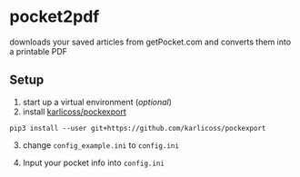 # pocket2pdf
 downloads your saved articles from getPocket.com and converts them into a printable PDF

## Setup
  1. start up a virtual environment (_optional_)
  2. install [karlicoss/pockexport](https://github.com/karlicoss/pockexport)

  ```pip3 install --user git+https://github.com/karlicoss/pockexport```

  3. change ```config_example.ini``` to ```config.ini```

  4. Input your pocket info into ```config.ini```

